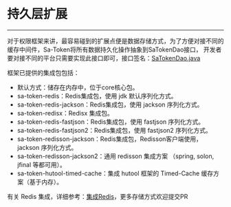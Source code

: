 # 持久层扩展
--- 

对于权限框架来讲，最容易碰到的扩展点便是数据存储方式，为了方便对接不同的缓存中间件，Sa-Token将所有数据持久化操作抽象到SaTokenDao接口，
开发者要对接不同的平台只需要实现此接口即可，接口签名：[SaTokenDao.java](https://gitee.com/dromara/sa-token/blob/master/sa-token-core/src/main/java/cn/dev33/satoken/dao/SaTokenDao.java)
 
框架已提供的集成包包括：

- 默认方式：储存在内存中，位于core核心包。
- sa-token-redis：Redis集成包，使用 jdk 默认序列化方式。
- sa-token-redis-jackson：Redis集成包，使用 jackson 序列化方式。
- sa-token-redisx：Redisx 集成包。 
- sa-token-redis-fastjson：Redis集成包，使用 fastjson 序列化方式。
- sa-token-redis-fastjson2：Redis集成包，使用 fastjson2 序列化方式。
- sa-token-redisson-jackson：Redis集成包，Redisson客户端使用，jackson 序列化方式。
- sa-token-redisson-jackson2：通用 redisson 集成方案 （spring, solon, jfinal 等都可用）。
- sa-token-hutool-timed-cache：集成 hutool 框架的 Timed-Cache 缓存方案（基于内存）。

有关 Redis 集成，详细参考：[集成Redis](/up/integ-redis)，更多存储方式欢迎提交PR 










